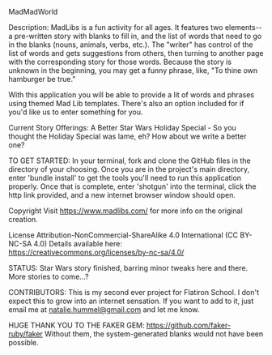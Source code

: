 MadMadWorld

Description:
MadLibs is a fun activity for all ages. It features two elements-- a pre-written story with blanks to fill in, and the list of words that need to go in the blanks (nouns, animals, verbs, etc.). The "writer" has control of the list of words and gets suggestions from others, then 
 turning to another page with the corresponding story for those words. Because the story is 
 unknown in the beginning, you may get a funny phrase, like, "To thine own hamburger be true."

With this application you will be able to provide a lit of words and phrases using themed Mad Lib templates. There's also an option included for if you'd like us to enter something for you. 

Current Story Offerings:
A Better Star Wars Holiday Special - So you thought the Holiday Special was lame, eh? How about we write a better one?

TO GET STARTED:
In your terminal, fork and clone the GitHub files in the directory of your choosing.
Once you are in the project's main directory, enter 'bundle install' to get the tools you'll need to run this application properly. Once that is complete, enter 'shotgun' into the 
terminal, click the http link provided, and a new internet browser window should open.

Copyright
Visit https://www.madlibs.com/ for more info on the original creation.

License
Attribution-NonCommercial-ShareAlike 4.0 International (CC BY-NC-SA 4.0)
Details available here: https://creativecommons.org/licenses/by-nc-sa/4.0/

STATUS: Star Wars story finished, barring minor tweaks here and there. More stories to come...?

CONTRIBUTORS:
This is my second ever project for Flatiron School. I don't expect this to grow into an internet sensation. If you want to add to it, just email me at natalie.hummel@gmail.com and let me know. 

HUGE THANK YOU TO THE FAKER GEM: https://github.com/faker-ruby/faker
Without them, the system-generated blanks would not have been possible.